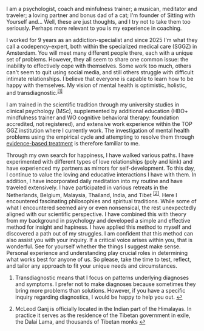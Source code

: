 I am a psychologist, coach and minfulness trainer; a musican, meditator and traveler; a loving partner and bonus dad of a cat; I'm founder of Sitting with Yourself and... Well, these are just thoughts, and I try not to take them too seriously. Perhaps more relevant to you is my experience in coaching.

I worked for 9 years as an addiction-specialist and since 2025 I'm what they call a codepency-expert, both within the specialized medical care (SGGZ) in Amsterdam. You will meet many different people there, each with a unique set of problems. However, they all seem to share one common issue: the inability to effectively cope with themselves. Some work too much, others can't seem to quit using social media, and still others struggle with difficult intimate relationships. I believe that everyone is capable to learn how to be happy with themselves. My vision of mental health is optimistic, holistic, and transdiagnostic.<sup class="footnote-ref"><a href="#bgfn1" id="bgfnref1">[1]</a></sup>

I am trained in the scientific tradition through my university studies in clinical psychology (MSc), supplemented by additional education (HBO+ mindfulness trainer and WO cognitive behavioral therapy: foundation accredited, not registered), and extensive work experience within the TOP GGZ institution where I currently work. The investigation of mental health problems using the empirical cycle and attempting to resolve them through [evidence-based treatment](https://dklerksbv.github.io/mindfulness.html?lang=nl#mindfulness) is therefore familiar to me. 

Through my own search for happiness, I have walked various paths. I have experimented with different types of love relationships (poly and kink) and have experienced my partners as mirrors for self-development. To this day,  I continue to value the loving and educative interactions I have with them. In addition, I have incorporated daily meditation into my routine and have traveled extensively. I have participated in various retreats in the Netherlands, Belgium, Malaysia, Thailand, India, and Tibet <sup class="footnote-ref"><a href="#bgfn2" id="bgfnref2">[2]</a></sup>. Here I encountered fascinating philosophies and spiritual traditions. While some of what I encountered seemed airy or even nonsensical, the rest unexpectedly aligned with our scientific perspective. I have combined this with theory from my background in psychology and developed a simple and effective method for insight and hapiness. I have applied this method to myself and discovered a path out of my struggles. I am confident that this method can also assist you with your inquiry. If a critical voice arises within you, that is wonderful. See for yourself whether the things I suggest make sense. Personal experience and understanding play crucial roles in determining what works best for anyone of us. So please, take the time to test, reflect, and tailor any approach to fit your unique needs and circumstances.


<section class="footnotes">
  <ol class="footnotes-list">
    <li id="bgfn1" class="footnote-item">
      <p class="footnote-item">
        Transdiagnostic means that I focus on patterns underlying diagnoses and symptoms. I prefer not to make diagnoses because sometimes they bring more problems than solutions. However, if you have a specific inquiry regarding diagnostics, I would be happy to help you out. </sup><a href="#bgfnref1" class="footnote-backref">↩</a>
      </p>
    </li>
    <li id="bgfn2" class="footnote-item">
      <p class="footnote-item">
        McLeod Ganj is officially located in the Indian part of the Himalayas. In practice it serves as the residence of the Tibetan government in exile, the Dalai Lama, and thousands of Tibetan monks </sup><a href="#bgfnref2" class="footnote-backref">↩</a>
      </p>
    </li>
  </ol>
</section>
